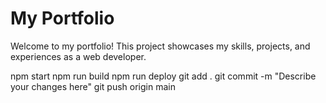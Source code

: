 # My Portfolio

Welcome to my portfolio! This project showcases my skills, projects, and experiences as a web developer.

npm start
npm run build
npm run deploy
git add .
git commit -m "Describe your changes here"
git push origin main
